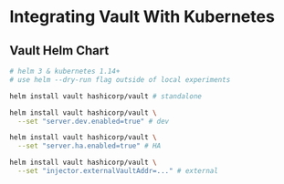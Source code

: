 # Integrating Vault With Kubernetes

## Vault Helm Chart

```bash
# helm 3 & kubernetes 1.14+
# use helm --dry-run flag outside of local experiments

helm install vault hashicorp/vault # standalone

helm install vault hashicorp/vault \
  --set "server.dev.enabled=true" # dev

helm install vault hashicorp/vault \
  --set "server.ha.enabled=true" # HA

helm install vault hashicorp/vault \
  --set "injector.externalVaultAddr=..." # external
```


